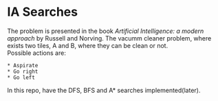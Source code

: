 # IA Searches

The problem is presented in the book <i>Artificial Intelligence: a modern approach</i> by Russell and Norving.
The vacumm cleaner problem, where exists two tiles, A and B, where they can be clean or not. <br>
Possible actions are:

    * Aspirate
    * Go right
    * Go left

In this repo, have the DFS, BFS and A* searches implemented(later).
